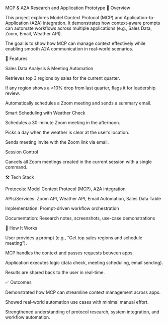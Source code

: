 MCP & A2A Research and Application Prototype
📌 Overview

This project explores Model Context Protocol (MCP) and Application-to-Application (A2A) integration. It demonstrates how context-aware prompts can automate workflows across multiple applications (e.g., Sales Data, Zoom, Email, Weather API).

The goal is to show how MCP can manage context effectively while enabling smooth A2A communication in real-world scenarios.

🎯 Features

Sales Data Analysis & Meeting Automation

Retrieves top 3 regions by sales for the current quarter.

If any region shows a >10% drop from last quarter, flags it for leadership review.

Automatically schedules a Zoom meeting and sends a summary email.

Smart Scheduling with Weather Check

Schedules a 30-minute Zoom meeting in the afternoon.

Picks a day when the weather is clear at the user’s location.

Sends meeting invite with the Zoom link via email.

Session Control

Cancels all Zoom meetings created in the current session with a single command.

🛠️ Tech Stack

Protocols: Model Context Protocol (MCP), A2A integration

APIs/Services: Zoom API, Weather API, Email Automation, Sales Data Table

Implementation: Prompt-driven workflow orchestration

Documentation: Research notes, screenshots, use-case demonstrations

🚀 How It Works

User provides a prompt (e.g., “Get top sales regions and schedule meeting”).

MCP handles the context and passes requests between apps.

Application executes logic (data check, meeting scheduling, email sending).

Results are shared back to the user in real-time.

✅ Outcomes

Demonstrated how MCP can streamline context management across apps.

Showed real-world automation use cases with minimal manual effort.

Strengthened understanding of protocol research, system integration, and workflow automation.
